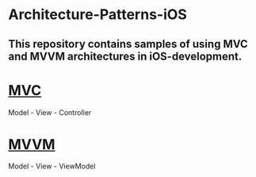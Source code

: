 # Architecture-Patterns-iOS
## This repository contains samples of using MVC and MVVM architectures in iOS-development.

# [MVC](https://github.com/heartsker/Architecture-Patterns-iOS/tree/master/SampleMVC)
Model - View - Controller

# [MVVM](https://github.com/heartsker/Architecture-Patterns-iOS/tree/master/SampleMVVM)
Model - View - ViewModel
